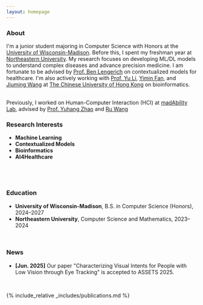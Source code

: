 ```yaml
---
layout: homepage
---
```


### About

I'm a junior student majoring in Computer Science with Honors at the <a href="https://www.wisc.edu/">University of Wisconsin-Madison</a>. Before this, I spent my freshman year at <a href="https://www.northeastern.edu/">Northeastern University</a>. My research focuses on developing ML/DL models to understand complex diseases and advance precision medicine. I am fortunate to be advised by <a href="https://adaptinfer.org/people/">Prof. Ben Lengerich</a> on contextualized models for healthcare. I'm also actively working with <a href="https://liyu95.com/">Prof. Yu Li</a>, <a href="https://fanyimin-cuhk.github.io/">Yimin Fan</a>, and <a href="https://wangjiuming.github.io/homepage/">Jiuming Wang</a> at <a href="https://www.cuhk.edu.hk/">The Chinese University of Hong Kong</a> on bioinformatics.

<br>
Previously, I worked on Human-Computer Interaction (HCI) at <a href="https://madability.cs.wisc.edu/">madAbility Lab</a>, advised by <a href="https://www.yuhangz.com/">Prof. Yuhang Zhao</a> and <a href="https://ru-wang.com/">Ru Wang</a>

<br>

<div style="display: flex; gap: 40px; flex-wrap: wrap;">

  <div style="flex: 1; min-width: 250px;">
    <h3>Research Interests</h3>
    <ul>
      <li><b>Machine Learning</b></li>
      <li><b>Contextualized Models</b></li>
      <li><b>Bioinformatics</b></li>
      <li><b>AI4Healthcare</b></li>
    </ul>
  </div>

  <div style="flex: 1; min-width: 250px;">
    <h3>Education</h3>
    <ul>
      <li><b>University of Wisconsin-Madison</b>, B.S. in Computer Science (Honors), 2024–2027</li>
      <li><b>Northeastern University</b>, Computer Science and Mathematics, 2023–2024</li>
    </ul>
  </div>

</div>


<br>

### News

- **[Jun. 2025]** Our paper "Characterizing Visual Intents for People with Low Vision through
Eye Tracking" is accepted to ASSETS 2025.

<br>

{% include_relative _includes/publications.md %}

